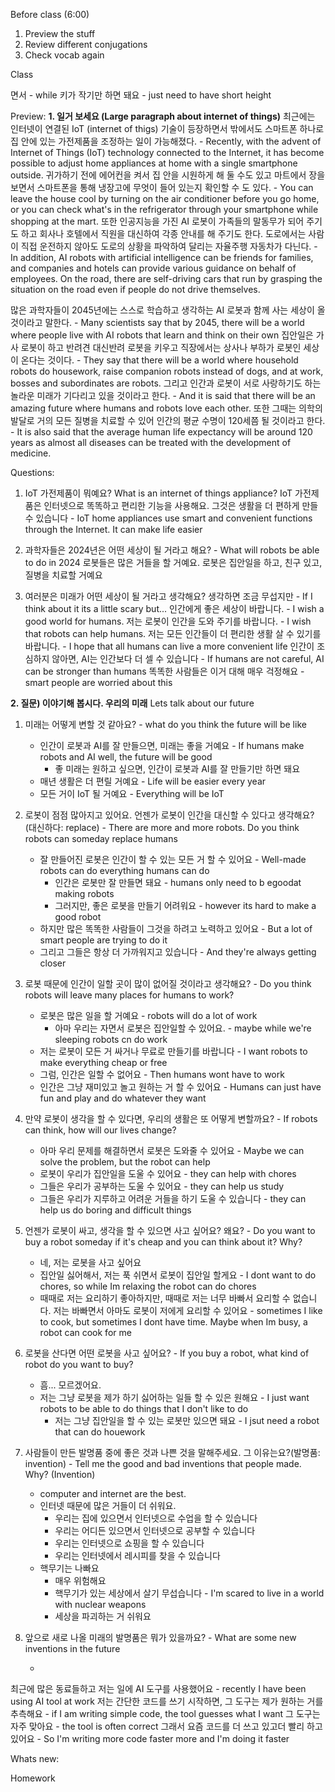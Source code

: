 Before class (6:00)

1. Preview the stuff
2. Review different conjugations
3. Check vocab again

Class

면서 - while
키가 작기만 하면 돼요 - just need to have short height

Preview:
**1. 일거 보세요 (Large paragraph about internet of things)**
최근에는 인터넷이 연결된 IoT (internet of thigs) 기술이 등장하면서 밖에서도 스마트폰 하나로 집 안에 있는 가전제품을 조정하는 일이 가능해졌다. - Recently, with the advent of Internet of Things (IoT) technology connected to the Internet, it has become possible to adjust home appliances at home with a single smartphone outside.
귀가하기 전에 에어컨을 켜서 집 안을 시원하게 해 둘 수도 있고 마트에서 장을 보면서 스마트폰을 통해 냉장고에 무엇이 들어 있는지 확인할 수 도 있다. - You can leave the house cool by turning on the air conditioner before you go home, or you can check what's in the refrigerator through your smartphone while shopping at the mart.
또한 인공지능을 가진 AI 로봇이 가족들의 말동무가 되어 주기도 하고 회사나 호텔에서 직원을 대신하여 각종 안내를 해 주기도 한다. 도로에서는 사람이 직접 운전하지 않아도 도로의 상황을 파악하여 달리는 자율주행 자동차가 다닌다. - In addition, AI robots with artificial intelligence can be friends for families, and companies and hotels can provide various guidance on behalf of employees. On the road, there are self-driving cars that run by grasping the situation on the road even if people do not drive themselves.

많은 과학자들이 2045년에는 스스로 학습하고 생각하는 AI 로봇과 함께 사는 세상이 올 것이라고 말한다. - Many scientists say that by 2045, there will be a world where people live with AI robots that learn and think on their own
집안일은 가사 로봇이 하고 반려견 대신반려 로봇을 키우고 직장에서는 상사나 부하가 로봇인 세상이 온다는 것이다.  - They say that there will be a world where household robots do housework, raise companion robots instead of dogs, and at work, bosses and subordinates are robots.
그리고 인간과 로봇이 서로 사랑하기도 하는 놀라운 미래가 기다리고 있을 것이라고 한다. - And it is said that there will be an amazing future where humans and robots love each other.
또한 그때는 의학의 발달로 거의 모든 질병을 치료할 수 있어 인간의 평균 수명이 120세쯤 될 것이라고 한다. - It is also said that the average human life expectancy will be around 120 years as almost all diseases can be treated with the development of medicine.

Questions:

1. IoT 가전제품이 뭐예요? What is an internet of things appliance?
IoT 가전제품은 인터넷으로 똑똑하고 편리한 기능을 사용해요. 그것은 생활을 더 편하게 만들 수 있습니다 - IoT home appliances use smart and convenient functions through the Internet. It can make life easier

2. 과학자들은 2024년은 어떤 세상이 될 거라고 해요? - What will robots be able to do in 2024
로봇들은 많은 거들을 할 거예요.
로봇은 집안일을 하고, 친구 있고, 질병을 치료할 거예요

3. 여러분은 미래가 어떤 세상이 될 거라고 생각해요?
생각하면 조금 무섭지만 - If I think about it its a little scary but...
인간에게 좋은 세상이 바랍니다. - I wish a good world for humans.
저는 로봇이 인간을 도와 주기를 바랍니다. - I wish that robots can help humans.
저는 모든 인간들이 더 편리한 생활 살 수 있기를 바랍니다. - I hope that all humans can live a more convenient life
인간이 조심하지 않아면, AI는 인간보다 더 셀 수 있습니다 - If humans are not careful, AI can be stronger than humans
똑똑한 사람들은 이거 대해 매우 걱정해요 - smart people are worried about this

**2. 질문) 이야기해 봅시다. 우리의 미래**
Lets talk about our future

1. 미래는 어떻게 변할 것 같아요? - what do you think the future will be like
    - 인간이 로봇과 AI를 잘 만들으면, 미래는 좋을 거예요 - If humans make robots and AI well, the future will be good
        - 좋 미래는 원하고 싶으면, 인간이 로봇과 AI를 잘 만들기만 하면 돼요
    - 매년 생활은 더 편릴 거예요 - Life will be easier every year
    - 모든 거이 IoT 될 거예요 - Everything will be IoT
2. 로봇이 점점 많아지고 있어요. 언젠가 로봇이 인간을 대신할 수 있다고 생각해요?(대신하다: replace) - There are more and more robots. Do you think robots can someday replace humans
    - 잘 만들어진 로봇은 인간이 할 수 있는 모든 거 할 수 있어요 - Well-made robots can do everything humans can do
        - 인간은 로봇만 잘 만들면 돼요 - humans only need to b egoodat making robots
        - 그러지만, 좋은 로봇을 만들기 어려워요 - however its hard to make a good robot
    - 하지만 많은 똑똑한 사람들이 그것을 하려고 노력하고 있어요 - But a lot of smart people are trying to do it
    - 그리고 그들은 항상 더 가까워지고 있습니다 - And they're always getting closer
3. 로봇 때문에 인간이 일할 곳이 많이 없어질 것이라고 생각해요? - Do you think robots will leave many places for humans to work?
    - 로봇은 많은 일을 할 거예요 - robots will do a lot of work
        - 아마 우리는 자면서 로봇은 집안일할 수 있어요. - maybe while we're sleeping robots cn do work
    - 저는 로봇이 모든 거 싸거나 무료로 만들기를 바랍니다 - I want robots to make everything cheap or free
    - 그럼, 인간은 일할 수 없어요 - Then humans wont have to work
    - 인간은 그냥 재미있고 놀고 원하는 거 할 수 있어요 - Humans can just have fun and play and do whatever they want
4. 만약 로봇이 생각을 할 수 있다면, 우리의 생활은 또 어떻게 변할까요? - If robots can think, how will our lives change?
    - 아마 우리 문제를 해결하면서 로봇은 도와줄 수 있어요 - Maybe we can solve the problem, but the robot can help
    - 로봇이 우리가 집안일을 도울 수 있어요 - they can help with chores
    - 그들은 우리가 공부하는 도울 수 있어요 - they can help us study
    - 그들은 우리가 지루하고 어려운 거들을 하기 도울 수 있습니다 - they can help us do boring and difficult things
5. 언젠가 로봇이 싸고, 생각을 할 수 있으면 사고 싶어요? 왜요? - Do you want to buy a robot someday if it's cheap and you can think about it? Why?
    - 네, 저는 로봇을 사고 싶어요
    - 집안일 싫어해서, 저는 푹 쉬면서 로봇이 집안일 할게요 - I dont want to do chores, so while Im relaxing the robot can do chores
    - 때때로 저는 요리하기 좋아하지만, 때때로 저는 너무 바빠서 요리할 수 없습니다. 저는 바빠면서 아마도 로봇이 저에게 요리할 수 있어요 - sometimes I like to cook, but sometimes I dont have time. Maybe when Im busy, a robot can cook for me
6. 로봇을 산다면 어떤 로봇을 사고 싶어요? - If you buy a robot, what kind of robot do you want to buy?
    - 흠... 모르겠어요.
    - 저는 그냥 로봇을 제가 하기 싫어하는 일들 할 수 있은 원해요 - I just want robots to be able to do things that I don't like to do
        - 저는 그냥 집안일을 할 수 있는 로봇만 있으면 돼요 - I jsut need a robot that can do houework
7. 사람들이 만든 발명품 중에 좋은 것과 나쁜 것을 말해주세요. 그 이유는요?(발명품: invention) - Tell me the good and bad inventions that people made. Why? (Invention)
    - computer and internet are the best.
    - 인터넷 때문에 많은 거들이 더 쉬워요.
      - 우리는 집에 있으면서 인터넷으로 수업을 할 수 있습니다
      - 우리는 어디든 있으면서 인터넷으로 공부할 수 있습니다
      - 우리는 인터넷으로 쇼핑을 할 수 있습니다
      - 우리는 인터넷에서 레시피를 찾을 수 있습니다
    - 핵무기는 나빠요
      - 매우 위험해요
      - 핵무기가 있는 세상에서 살기 무섭습니다 - I'm scared to live in a world with nuclear weapons
      - 세상을 파괴하는 거 쉬워요

8. 앞으로 새로 나올 미래의 발명품은 뭐가 있을까요? - What are some new inventions in the future

    -

최근에 많은 동료들하고 저는 일에 AI 도구를 사용했어요 - recently I have been using AI tool at work
저는 간단한 코드를 쓰기 시작하면, 그 도구는 제가 원하는 거를 추측해요 - if I am writing simple code, the tool guesses what I want
그 도구는 자주 맞아요 - the tool is often correct
그래서 요즘 코드를 더 쓰고 있고더 빨리 하고 있어요 - So I'm writing more code faster more and I'm doing it faster

Whats new:

Homework
